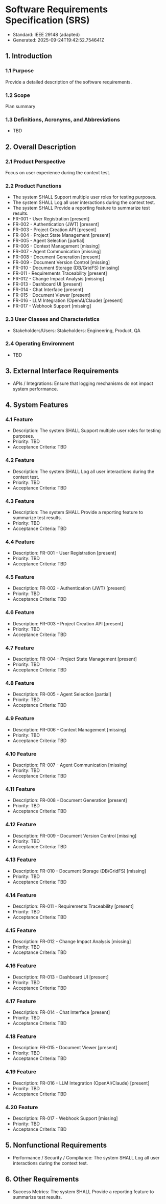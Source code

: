 # Software Requirements Specification (SRS)

- Standard: IEEE 29148 (adapted)
- Generated: 2025-09-24T19:42:52.754641Z

## 1. Introduction
### 1.1 Purpose
Provide a detailed description of the software requirements.

### 1.2 Scope
Plan summary

### 1.3 Definitions, Acronyms, and Abbreviations
- TBD

## 2. Overall Description
### 2.1 Product Perspective
Focus on user experience during the context test.

### 2.2 Product Functions
- The system SHALL Support multiple user roles for testing purposes.
- The system SHALL Log all user interactions during the context test.
- The system SHALL Provide a reporting feature to summarize test results.
- FR-001 - User Registration [present]
- FR-002 - Authentication (JWT) [present]
- FR-003 - Project Creation API [present]
- FR-004 - Project State Management [present]
- FR-005 - Agent Selection [partial]
- FR-006 - Context Management [missing]
- FR-007 - Agent Communication [missing]
- FR-008 - Document Generation [present]
- FR-009 - Document Version Control [missing]
- FR-010 - Document Storage (DB/GridFS) [missing]
- FR-011 - Requirements Traceability [present]
- FR-012 - Change Impact Analysis [missing]
- FR-013 - Dashboard UI [present]
- FR-014 - Chat Interface [present]
- FR-015 - Document Viewer [present]
- FR-016 - LLM Integration (OpenAI/Claude) [present]
- FR-017 - Webhook Support [missing]

### 2.3 User Classes and Characteristics
- Stakeholders/Users: Stakeholders: Engineering, Product, QA

### 2.4 Operating Environment
- TBD

## 3. External Interface Requirements
- APIs / Integrations: Ensure that logging mechanisms do not impact system performance.

## 4. System Features
### 4.1 Feature
- Description: The system SHALL Support multiple user roles for testing purposes.
- Priority: TBD
- Acceptance Criteria: TBD
### 4.2 Feature
- Description: The system SHALL Log all user interactions during the context test.
- Priority: TBD
- Acceptance Criteria: TBD
### 4.3 Feature
- Description: The system SHALL Provide a reporting feature to summarize test results.
- Priority: TBD
- Acceptance Criteria: TBD
### 4.4 Feature
- Description: FR-001 - User Registration [present]
- Priority: TBD
- Acceptance Criteria: TBD
### 4.5 Feature
- Description: FR-002 - Authentication (JWT) [present]
- Priority: TBD
- Acceptance Criteria: TBD
### 4.6 Feature
- Description: FR-003 - Project Creation API [present]
- Priority: TBD
- Acceptance Criteria: TBD
### 4.7 Feature
- Description: FR-004 - Project State Management [present]
- Priority: TBD
- Acceptance Criteria: TBD
### 4.8 Feature
- Description: FR-005 - Agent Selection [partial]
- Priority: TBD
- Acceptance Criteria: TBD
### 4.9 Feature
- Description: FR-006 - Context Management [missing]
- Priority: TBD
- Acceptance Criteria: TBD
### 4.10 Feature
- Description: FR-007 - Agent Communication [missing]
- Priority: TBD
- Acceptance Criteria: TBD
### 4.11 Feature
- Description: FR-008 - Document Generation [present]
- Priority: TBD
- Acceptance Criteria: TBD
### 4.12 Feature
- Description: FR-009 - Document Version Control [missing]
- Priority: TBD
- Acceptance Criteria: TBD
### 4.13 Feature
- Description: FR-010 - Document Storage (DB/GridFS) [missing]
- Priority: TBD
- Acceptance Criteria: TBD
### 4.14 Feature
- Description: FR-011 - Requirements Traceability [present]
- Priority: TBD
- Acceptance Criteria: TBD
### 4.15 Feature
- Description: FR-012 - Change Impact Analysis [missing]
- Priority: TBD
- Acceptance Criteria: TBD
### 4.16 Feature
- Description: FR-013 - Dashboard UI [present]
- Priority: TBD
- Acceptance Criteria: TBD
### 4.17 Feature
- Description: FR-014 - Chat Interface [present]
- Priority: TBD
- Acceptance Criteria: TBD
### 4.18 Feature
- Description: FR-015 - Document Viewer [present]
- Priority: TBD
- Acceptance Criteria: TBD
### 4.19 Feature
- Description: FR-016 - LLM Integration (OpenAI/Claude) [present]
- Priority: TBD
- Acceptance Criteria: TBD
### 4.20 Feature
- Description: FR-017 - Webhook Support [missing]
- Priority: TBD
- Acceptance Criteria: TBD

## 5. Nonfunctional Requirements
- Performance / Security / Compliance: The system SHALL Log all user interactions during the context test.

## 6. Other Requirements
- Success Metrics: The system SHALL Provide a reporting feature to summarize test results.